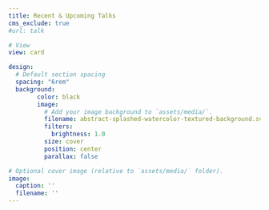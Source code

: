```yaml
---
title: Recent & Upcoming Talks
cms_exclude: true
#url: talk

# View
view: card

design:
  # Default section spacing
  spacing: "6rem"
  background:
        color: black
        image:
          # Add your image background to `assets/media/`.
          filename: abstract-splashed-watercolor-textured-background.svg
          filters:
            brightness: 1.0
          size: cover
          position: center
          parallax: false

# Optional cover image (relative to `assets/media/` folder).
image:
  caption: ''
  filename: ''
---
```

